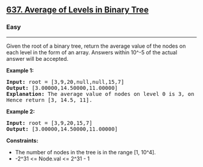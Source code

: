 <h2><a href="https://leetcode.com/problems/average-of-levels-in-binary-tree">637. Average of Levels in Binary Tree</a></h2>
<h3>Easy</h3>
<hr>
<p>Given the root of a binary tree, return the average value of the nodes on each level in the form of an array. Answers within 10^-5 of the actual answer will be accepted.</p>
<p><strong>Example 1:</strong></p>
<pre>
<strong>Input:</strong> root = [3,9,20,null,null,15,7]
<strong>Output:</strong> [3.00000,14.50000,11.00000]
<strong>Explanation:</strong> The average value of nodes on level 0 is 3, on level 1 is 14.5, and on level 2 is 11.
Hence return [3, 14.5, 11].
</pre>
<p><strong>Example 2:</strong></p>
<pre>
<strong>Input:</strong> root = [3,9,20,15,7]
<strong>Output:</strong> [3.00000,14.50000,11.00000]
</pre>
<p><strong>Constraints:</strong></p>
<ul>
<li>The number of nodes in the tree is in the range [1, 10^4].</li>
<li>-2^31 <= Node.val <= 2^31 - 1</li>
</ul>
